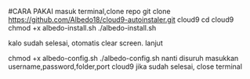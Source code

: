 #CARA PAKAI
masuk terminal,clone repo
git clone https://github.com/Albedo18/cloud9-autoinstaler.git cloud9
cd cloud9
chmod +x albedo-install.sh
./albedo-install.sh

kalo sudah selesai, otomatis clear screen. lanjut 

chmod +x albedo-config.sh
./albedo-config.sh
nanti disuruh masukkan username,password,folder,port cloud9
jika sudah selesai, close terminal
